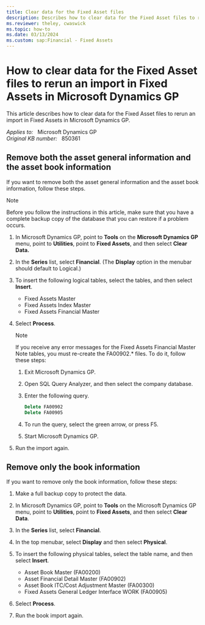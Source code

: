 ```yaml
---
title: Clear data for the Fixed Asset files
description: Describes how to clear data for the Fixed Asset files to rerun an import in Fixed Assets in Microsoft Dynamics GP.
ms.reviewer: theley, cwaswick
ms.topic: how-to
ms.date: 03/13/2024
ms.custom: sap:Financial - Fixed Assets
---
```

# How to clear data for the Fixed Asset files to rerun an import in Fixed Assets in Microsoft Dynamics GP

This article describes how to clear data for the Fixed Asset files to rerun an import in Fixed Assets in Microsoft Dynamics GP.

_Applies to:_ &nbsp; Microsoft Dynamics GP  
_Original KB number:_ &nbsp; 850361

## Remove both the asset general information and the asset book information

If you want to remove both the asset general information and the asset book information, follow these steps.

> [!NOTE]
> Before you follow the instructions in this article, make sure that you have a complete backup copy of the database that you can restore if a problem occurs.

1. In Microsoft Dynamics GP, point to **Tools**  on the **Microsoft Dynamics GP**  menu, point to **Utilities**, point to **Fixed Assets**, and then select **Clear Data.**  
2. In the **Series** list, select **Financial**. (The **Display** option in the menubar should default to Logical.)
3. To insert the following logical tables, select the tables, and then select **Insert**.
   - Fixed Assets Master
   - Fixed Assets Index Master
   - Fixed Assets Financial Master
4. Select **Process**.

    > [!NOTE]
    > If you receive any error messages for the Fixed Assets Financial Master Note tables, you must re-create the FA00902.* files. To do it, follow these steps:

    1. Exit Microsoft Dynamics GP.

    2. Open SQL Query Analyzer, and then select the company database.

    3. Enter the following query.

        ```sql
        Delete FA00902
        Delete FA00905
        ```

    4. To run the query, select the green arrow, or press F5.

    5. Start Microsoft Dynamics GP.

5. Run the import again.

## Remove only the book information

If you want to remove only the book information, follow these steps:

1. Make a full backup copy to protect the data.
2. In Microsoft Dynamics GP, point to **Tools** on the Microsoft Dynamics GP menu, point to **Utilities**, point to **Fixed Assets**, and then select **Clear Data**.
3. In the **Series** list, select **Financial**.
4. In the top menubar, select **Display** and then select **Physical**.
5. To insert the following physical tables, select the table name, and then select **Insert**.

    - Asset Book Master (FA00200)
    - Asset Financial Detail Master (FA00902)
    - Asset Book ITC/Cost Adjustment Master (FA00300)
    - Fixed Assets General Ledger Interface WORK (FA00905)
6. Select **Process**.
7. Run the book import again.
